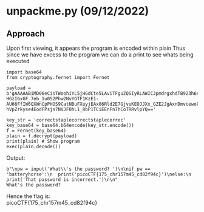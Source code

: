 # unpackme.py (09/12/2022)
## Approach
Upon first viewing, it appears the program is encoded within plain
Thus since we have excess to the program we can do a print to see whats being executed

~~~
import base64
from cryptography.fernet import Fernet

payload = b'gAAAAABiMD06eCisTWoohiYL5jHGdCte5LAviTFguZQSIyRLAWICJpmdrgxhdTB923h6eksddKpKH41I5-HGzI6xGF_7eb_1u0S2Phw2NvYGTF1KzE1-AU66FfIW6QXWnCpPHOS9CatNBuFXuyjEAx86Rld2E7GjvuKEOJJXx_GZE2JgAxnDmvcewoksfjVCCAwNqzixpUPKkIET2xmO4EsDqK4CUG8_JxP0HwSEzW4PH-hVpZrkyse4EodFPsjs7NVJF0hL1_8bP1TCiEEnFn7hCoTRRvlpYQ=='

key_str = 'correctstaplecorrectstaplecorrec'
key_base64 = base64.b64encode(key_str.encode())
f = Fernet(key_base64)
plain = f.decrypt(payload)
print(plain) # Show program
exec(plain.decode())
~~~

Output:
~~~
b"\npw = input('What\\'s the password? ')\n\nif pw == 'batteryhorse':\n  print('picoCTF{175_chr157m45_cd82f94c}')\nelse:\n  print('That password is incorrect.')\n\n"
What's the password? 
~~~

Hence the flag is:  
picoCTF{175_chr157m45_cd82f94c}